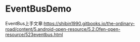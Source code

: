 # EventBusDemo
EventBus上手文章:https://shibin1990.gitbooks.io/the-ordinary-road/content/5.android-open-resource/5.2.Ofen-open-resource/523eventbus.html

